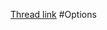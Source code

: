 
[Thread link](https://twitter.com/volatilityswan/status/1537630364881018880?s=21&t=rBPl52HCshup62keciDNQw)
#Options 